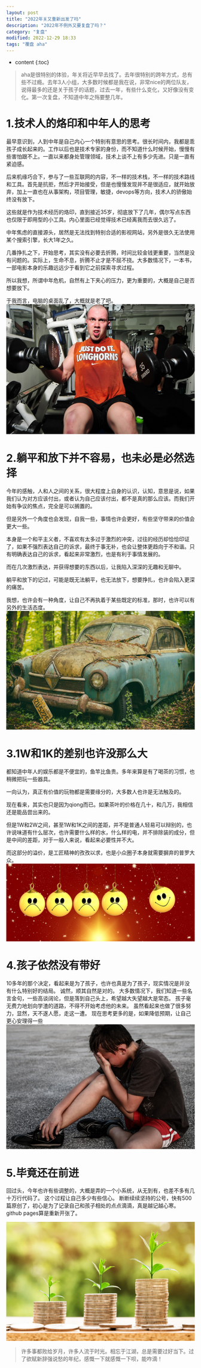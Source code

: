 ```yaml
---
layout: post
title: "2022年关又重新出发了吗"
description: "2022年不例外又要复盘了吗？"
category: "复盘"
modified: 2022-12-29 18:33
tags: "覆盘 aha"
---
```

* content
{:toc}

>aha是很特别的体验，年关将近早早去找了。去年很特别的跨年方式，总有些不过瘾。去年3人小组，大多数时候都是我在说，非常nice的两位队友，说得最多的还是关于孩子的话题，过去一年，有些什么变化，又好像没有变化。第一次复盘，不知道中年之殇要整几年。

<!-- more -->

# 1.技术人的烙印和中年人的思考
最早意识到，人到中年是自己内心一个特别有意思的思考。很长时间内，我都是乖孩子成长起来的。工作以后也是技术专家的身份，而不知道什么时候开始，慢慢有些害怕跟不上。一直以来都身处管理领域，技术上谈不上有多少先进。只是一直有紧迫感。

后来机缘巧合下，参与了一些互联网的内容，不一样的技术栈，不一样的技术路线和工具。首先是抗拒，然后才开始接受，但是也慢慢发现并不是很适应，就开始放弃，加上一直也在从事架构，项目管理，敏捷，devops等方向，技术人的骄傲始终没有放下。

这些就是作为技术经历的烙印，直到接近35岁，彻底放下了几年，偶尔写点东西也仅限于即用型的小工具。内心里面已经觉得技术已经离我而去很久远了。

中年焦虑的直接源头，居然是无法找到特别合适的影视网站，另外是很久无法使用某个搜索引擎，长大1年之久。

几番挣扎之下，开始思考，其实没有必要去折腾，时间比较金钱更重要，当然是没有问题的。实际上，生命不息，折腾不止才是不屈不挠。大多数情况下，一本书，一部电影本身的乐趣远远少于看到它之前探索寻求过程。

所以我想，所谓中年危机，自然有上下夹心的压力，更为重要的，大概是自己是否想要放下。

于我而言，电脑的桌面乱了，大概就是老了吧。
![](../../images/2022-12-30-09-29-50.png)

# 2.躺平和放下并不容易，也未必是必然选择
今年的感触，人和人之间的关系，很大程度上自身的认识，认知，意思是说，如果我们认为对方应该付出，或者认为自己应该付出，都不是真的那么应该。而我们开始有争议的焦点，完全是可以搁置的。

但是另外一个角度也会发现，自我一些，事情也许会更好，有些坚守带来的价值会更大一些。

本身是一个和平主义者，不喜欢有太多过于激烈的冲突，过往的经历却恰恰印证了，如果不强烈表达自己的诉求，最终于事无补，也会让整体更趋向于不和谐。只有明确表达自己的诉求，看起来非常激烈，也是有利于事情发展的。

而在几次激烈表达，并获得想要的东西以后，让我陷入深深的无趣和无聊中。

躺平和放下的记过，可能是既无法躺平，也无法放下，想要挣扎，也许会陷入更深的痛苦。

我想，也许会有一种角度，让自己不再执着于某些既定的标准，那时，也许可以有另外的生活态度。
![](../../images/2022-12-30-09-31-02.png)

# 3.1W和1K的差别也许没那么大
都知道中年人的娱乐都是不便宜的，鱼竿比鱼贵。多年来算是有了喝茶的习惯，也稍微把玩一些器具。

一向认为，真正有价值的玩物都是需要缘分的，大多数人也许是无法触及的。

现在看来，其实也只是因为qiong而已。如果茶叶的价格在几十，和几万，我相信还是能品尝出来的。

但是1W和2W之间，甚至1W和1K之间的差距，并不是普通人轻易可以辩别的，也许说味道有什么层次，也许需要什么样的水，什么样的电，并不排除装的成分，但是中间的差距，对于一般人来说，看起来必要性并不大。

而这部分的溢价，是工匠精神的孜孜以求，也是小众圈子本身就需要摒弃的普罗大众。
![](../../images/2022-12-30-09-31-57.png)

# 4.孩子依然没有带好
10多年的那个决定，看起来是为了孩子，也许也真是为了孩子，现实情况是并没有什么特别好的结局。
诚然，顺其自然是对的。
大多数情况下，我们知道一些名言金句，一些高谈阔论，但是落到自己头上，希望越大失望越大是常态。
孩子毫无费力地划向学渣的道路，不得不开始考虑他的未来。
虽然看起来也做了很多努力，显然，天不遂人愿，走这一遭。
现在思考更多的是，如果降低预期，让自己更心安理得一些
![](../../images/2022-12-30-09-33-12.png)
# 5.毕竟还在前进
回过头，今年也许有些调整的，大概是弄的一个小系统，从无到有，也差不多有几十万行代码了。
这个过程让自己多少有些信心。
断断续续坚持的公号，快有500篇原创了，初心是为了记录自己和孩子相处的点点滴滴，真是越记越心寒。
github pages算是重新开张了。

![](../../images/2022-12-29-19-05-12.png)

>许多事都败给岁月，许多人流于时光。相忘于江湖，总是需要过好当下。过了欲赋新辞强说愁的年纪，感慨一下就感慨一下呗，能咋滴！
